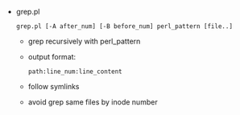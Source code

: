   + grep.pl

    ```shell
    grep.pl [-A after_num] [-B before_num] perl_pattern [file..]
    ```

      - grep recursively with perl_pattern

      - output format:

        ```text
        path:line_num:line_content
        ```

      - follow symlinks

      - avoid grep same files by inode number
